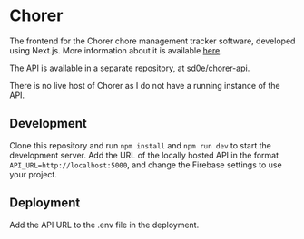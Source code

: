 # Chorer

The frontend for the Chorer chore management tracker software, developed using Next.js. More information about it is available [here](https://doe.lc/project/chorer).

The API is available in a separate repository, at [sd0e/chorer-api](https://github.com/sd0e/chorer-api).

There is no live host of Chorer as I do not have a running instance of the API.

## Development

Clone this repository and run `npm install` and `npm run dev` to start the development server. Add the URL of the locally hosted API in the format `API_URL=http://localhost:5000`, and change the Firebase settings to use your project.

## Deployment

Add the API URL to the .env file in the deployment.
